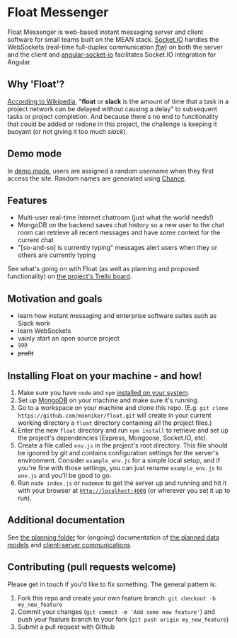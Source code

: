 # Float Messenger

Float Messenger is web-based instant messaging server and client software for small teams built on the MEAN stack. [Socket.IO](http://socket.io/) handles the WebSockets (real-time full-duplex communication _<abbr title="for the win!">ftw</abbr>_) on both the server and the client and [angular-socket-io](https://github.com/btford/angular-socket-io) facilitates Socket.IO integration for Angular.

## Why 'Float'?

[According to Wikipedia](https://en.wikipedia.org/wiki/Float_(project_management)), "**float** or **slack** is the amount of time that a task in a project network can be delayed without causing a delay" to subsequent tasks or project completion. And because there's no end to functionality that could be added or redone in this project, the challenge is keeping it buoyant (or not giving it too much _slack_).

## Demo mode

In [demo mode](http://float.mooniker.com), users are assigned a random username when they first access the site. Random names are generated using [Chance](http://chancejs.com/).

## Features

- Multi-user real-time Internet chatroom (just what the world needs!)
- MongoDB on the backend saves chat history so a new user to the chat room can retrieve all recent messages and have some context for the current chat
- "[so-and-so] is currently typing" messages alert users when they or others are currently typing

See what's going on with Float (as well as planning and proposed functionality) on [the project's Trello board](https://trello.com/b/aNoDyWQk/float-messenger).

## Motivation and goals

- learn how instant messaging and enterprise software suites such as Slack work
- learn WebSockets
- vainly start an open source project
- ~~???~~
- ~~profit~~

## Installing Float on your machine - and how!

1. Make sure you have `node` and `npm` [installed on your system](https://nodejs.org/en/download/package-manager/).
2. Set up [MongoDB](https://docs.mongodb.org/manual/installation/) on your machine and make sure it's running.
3. Go to a workspace on your machine and clone this repo. (E.g. `git clone https://github.com/mooniker/float.git` will create in your current working directory a `float` directory containing all the project files.)
4. Enter the new `float` directory and run `npm install` to retrieve and set up the project's dependencies (Express, Mongoose, Socket.IO, etc).
5. Create a file called `env.js` in the project's root directory. This file should be ignored by git and contains configuration settings for the server's environment. Consider `example_env.js` for a simple local setup, and if you're fine with those settings, you can just rename `example_env.js` to `env.js` and you'll be good to go.
6. Run `node index.js` or `nodemon` to get the server up and running and hit it with your browser at [`http://localhost:4000`](http://localhost:4000) (or wherever you set it up to run).

## Additional documentation

See [the planning folder](https://github.com/mooniker/float/tree/master/planning) for (ongoing) documentation of [the planned data models](https://github.com/mooniker/float/blob/master/planning/models.md#readme) and [client-server communications](https://github.com/mooniker/float/blob/master/planning/messages.md#readme).

## Contributing (pull requests welcome)

Please get in touch if you'd like to fix something. The general pattern is:

1. Fork this repo and create your own feature branch: `git checkout -b my_new_feature`
2. Commit your changes (`git commit -m 'Add some new feature'`) and push your feature branch to your fork (`git push origin my_new_feature`)
3. Submit a pull request with Github
